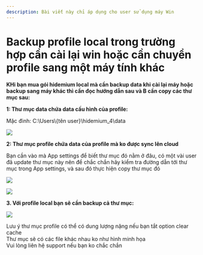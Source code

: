 ```yaml
---
description: Bài viết này chỉ áp dụng cho user sử dụng máy Win
---
```


# Backup profile local trong trường hợp cần cài lại win hoặc cần chuyển profile sang một máy tính khác

**KHi bạn mua gói hidemium local mà cần backup data khi cài lại máy hoặc backup sang máy khác thì cần đọc hướng dẫn sau và B cần copy các thư mục sau:**

**1: Thư mục data chứa data cấu hình của profile:**&#x20;

Mặc đinh: C:\Users\\{tên user}\hidemium\_4\data

![](http://education.hidemium.io/wp-content/uploads/2025/05/8c1ec1fa645831a9538abf0ec353fe59b75b5ec1.png)

&#x20;

&#x20;

**2: Thư mục profile chứa data của profile mà ko được sync lên cloud**

Bạn cần vào mà App settings để biết thư mục đó nằm ở đâu, có một vài user đã update thư mục này nên để chắc chắn hãy kiểm tra đường dẫn tới thư mục trong App settings, và sau đó thực hiện copy thư mục đó

![](http://education.hidemium.io/wp-content/uploads/2025/05/22_690x361.png)

&#x20;

&#x20;

![](http://education.hidemium.io/wp-content/uploads/2025/05/Screenshot_1.png)

&#x20;

&#x20;

&#x20;

**3. Với profile local bạn sẽ cần backup cả thư mục:**

![](http://education.hidemium.io/wp-content/uploads/2025/05/333e9716_2_690x434.jpeg)

&#x20;

Lưu ý thư mục profile có thể có dung lượng nặng nếu bạn tắt option clear cache\
Thư mục sẽ có các file khác nhau ko như hình minh họa\
Vui lòng liên hệ support nếu bạn ko chắc chắn
